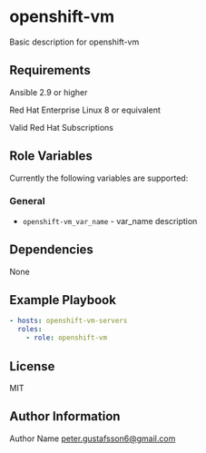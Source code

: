 openshift-vm
===========

Basic description for openshift-vm

Requirements
------------

Ansible 2.9 or higher

Red Hat Enterprise Linux 8 or equivalent

Valid Red Hat Subscriptions

Role Variables
--------------

Currently the following variables are supported:

### General

* `openshift-vm_var_name` - var\_name description

Dependencies
------------

None

Example Playbook
----------------

```yaml
- hosts: openshift-vm-servers
  roles:
    - role: openshift-vm
```

License
-------

MIT

Author Information
------------------

Author Name <peter.gustafsson6@gmail.com>
